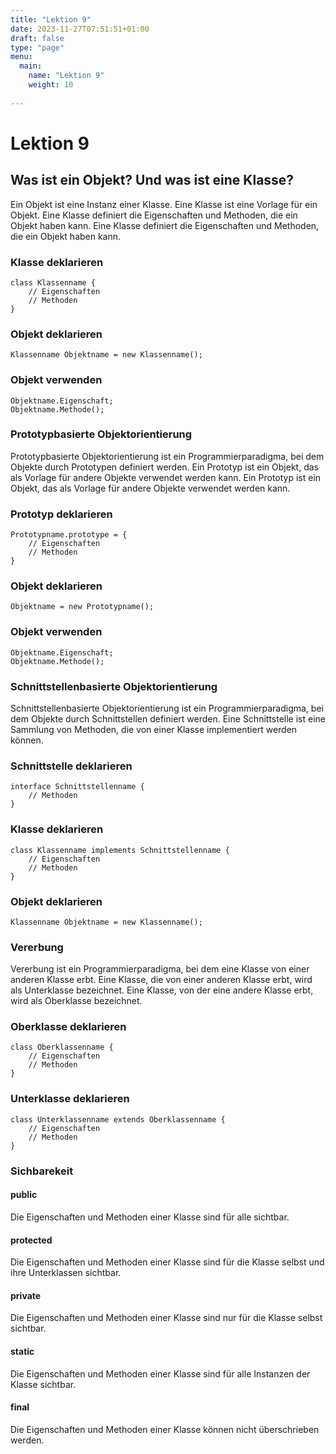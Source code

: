 ```yaml
---
title: "Lektion 9"
date: 2023-11-27T07:51:51+01:00
draft: false
type: "page"
menu: 
  main:
    name: "Lektion 9"
    weight: 10
    
---
```


# Lektion 9
## Was ist ein Objekt? Und was ist eine Klasse?
Ein Objekt ist eine Instanz einer Klasse. Eine Klasse ist eine Vorlage für ein Objekt. Eine Klasse definiert die Eigenschaften und Methoden, die ein Objekt haben kann. Eine Klasse definiert die Eigenschaften und Methoden, die ein Objekt haben kann. 
### Klasse deklarieren
```
class Klassenname {
    // Eigenschaften
    // Methoden
}
```
### Objekt deklarieren
```
Klassenname Objektname = new Klassenname();
```
### Objekt verwenden
```
Objektname.Eigenschaft;
Objektname.Methode();
```
### Prototypbasierte Objektorientierung
Prototypbasierte Objektorientierung ist ein Programmierparadigma, bei dem Objekte durch Prototypen definiert werden. Ein Prototyp ist ein Objekt, das als Vorlage für andere Objekte verwendet werden kann. Ein Prototyp ist ein Objekt, das als Vorlage für andere Objekte verwendet werden kann.
### Prototyp deklarieren
```
Prototypname.prototype = {
    // Eigenschaften
    // Methoden
}
```
### Objekt deklarieren
```
Objektname = new Prototypname();
```
### Objekt verwenden
```
Objektname.Eigenschaft;
Objektname.Methode();
```
### Schnittstellenbasierte Objektorientierung
Schnittstellenbasierte Objektorientierung ist ein Programmierparadigma, bei dem Objekte durch Schnittstellen definiert werden. Eine Schnittstelle ist eine Sammlung von Methoden, die von einer Klasse implementiert werden können.
### Schnittstelle deklarieren
```
interface Schnittstellenname {
    // Methoden
}
```
### Klasse deklarieren
```
class Klassenname implements Schnittstellenname {
    // Eigenschaften
    // Methoden
}
```
### Objekt deklarieren
```
Klassenname Objektname = new Klassenname();
```
### Vererbung
Vererbung ist ein Programmierparadigma, bei dem eine Klasse von einer anderen Klasse erbt. Eine Klasse, die von einer anderen Klasse erbt, wird als Unterklasse bezeichnet. Eine Klasse, von der eine andere Klasse erbt, wird als Oberklasse bezeichnet.
### Oberklasse deklarieren
```
class Oberklassenname {
    // Eigenschaften
    // Methoden
}
```
### Unterklasse deklarieren
```
class Unterklassenname extends Oberklassenname {
    // Eigenschaften
    // Methoden
}
```
### Sichbarekeit

#### public
Die Eigenschaften und Methoden einer Klasse sind für alle sichtbar.
#### protected
Die Eigenschaften und Methoden einer Klasse sind für die Klasse selbst und ihre Unterklassen sichtbar.
#### private
Die Eigenschaften und Methoden einer Klasse sind nur für die Klasse selbst sichtbar.
#### static
Die Eigenschaften und Methoden einer Klasse sind für alle Instanzen der Klasse sichtbar.
#### final
Die Eigenschaften und Methoden einer Klasse können nicht überschrieben werden.



